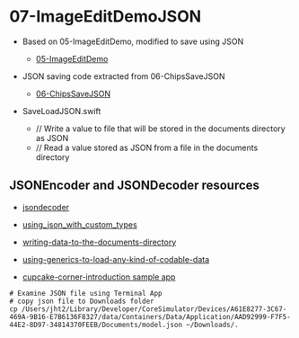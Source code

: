 # 07-ImageEditDemoJSON

- Based on 05-ImageEditDemo, modified to save using JSON
    - [05-ImageEditDemo](https://github.com/molab-itp/05-ImageEditDemo)
    
- JSON saving code extracted from 06-ChipsSaveJSON
    - [06-ChipsSaveJSON](https://github.com/molab-itp/06-ChipsSaveJSON)

- SaveLoadJSON.swift
    - // Write a value to file that will be stored in the documents directory as JSON
    - // Read a value stored as JSON from a file in the documents directory


## JSONEncoder and JSONDecoder resources

- [jsondecoder](https://developer.apple.com/documentation/foundation/jsondecoder)

- [using_json_with_custom_types](https://developer.apple.com/documentation/foundation/archives_and_serialization/using_json_with_custom_types)

- [writing-data-to-the-documents-directory](https://www.hackingwithswift.com/books/ios-swiftui/writing-data-to-the-documents-directory)

- [using-generics-to-load-any-kind-of-codable-data](https://www.hackingwithswift.com/books/ios-swiftui/using-generics-to-load-any-kind-of-codable-data)

- [cupcake-corner-introduction sample app](https://www.hackingwithswift.com/books/ios-swiftui/cupcake-corner-introduction)


```
# Examine JSON file using Terminal App
# copy json file to Downloads folder
cp /Users/jht2/Library/Developer/CoreSimulator/Devices/A61E8277-3C67-469A-9B16-E7B6136F8327/data/Containers/Data/Application/AAD92999-F7F5-44E2-8D97-34814370FEEB/Documents/model.json ~/Downloads/.
```

